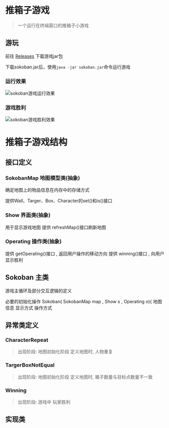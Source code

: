 # 推箱子游戏
> 一个运行在终端窗口的推箱子小游戏

## 游玩
前往 [Releases](https://github.com/ximu-tao/sokoban/releases/) 下载游戏jar包

下载sokoban.jar后，使用```java -jar sokoban.jar```命令运行游戏

### 运行效果
![sokoban游戏运行效果](https://s3.bmp.ovh/imgs/2023/02/11/0fb9ecaa6dcd9cb9.png)

### 游戏胜利
![sokoban游戏胜利效果](https://s3.bmp.ovh/imgs/2023/02/11/939c0bdde3c15375.png)
# 推箱子游戏结构

## 接口定义

### SokobanMap 地图模型类(抽象)
确定地图上的物品信息在内存中的存储方式

提供Wall、Targer、Box、Character的set()和is()接口

### Show 界面类(抽象)
用于显示游戏地图
提供 refreshMap()接口刷新地图


### Operating 操作类(抽象)
提供 getOperating()接口 , 返回用户操作的移动方向
提供 winning()接口 , 向用户显示胜利

## Sokoban 主类
游戏主循环及部分交互逻辑的定义

必要的初始化操作
Sokoban( SokobanMap map , Show s , Operating o){
          地图信息          显示方式   操作方式
        

## 异常类定义

### CharacterRepeat
> 出现阶段: 地图初始化阶段
> 定义地图时, 人物重复

### TargerBoxNotEqual
> 出现阶段: 地图初始化阶段
> 定义地图时, 箱子数量与目标点数量不一致

### Winning
> 出现阶段: 游戏中
> 玩家胜利


## 实现类